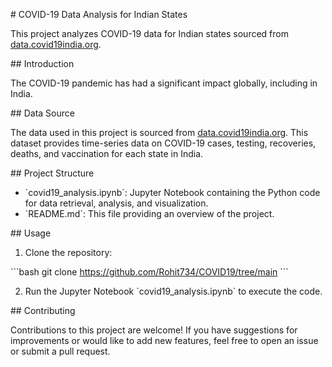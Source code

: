\# COVID-19 Data Analysis for Indian States

This project analyzes COVID-19 data for Indian states sourced from [data.covid19india.org](https://data.covid19india.org/v4/min/timeseries.min.json). 

\## Introduction

The COVID-19 pandemic has had a significant impact globally, including in India. 

\## Data Source

The data used in this project is sourced from [data.covid19india.org](https://data.covid19india.org/v4/min/timeseries.min.json). This dataset provides time-series data on COVID-19 cases, testing, recoveries, deaths, and vaccination for each state in India.

\## Project Structure

- \`covid19_analysis.ipynb\`: Jupyter Notebook containing the Python code for data retrieval, analysis, and visualization.
- \`README.md\`: This file providing an overview of the project.

\## Usage

1. Clone the repository:

\```bash
git clone https://github.com/Rohit734/COVID19/tree/main
\```


2. Run the Jupyter Notebook \`covid19_analysis.ipynb\` to execute the code.


\## Contributing

Contributions to this project are welcome! If you have suggestions for improvements or would like to add new features, feel free to open an issue or submit a pull request.
